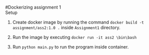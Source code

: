 #Dockerizing assignment 1   
Setup
1. Create docker image by running the command 
``` docker build -t assignment/ass2:1.0 . ``` 
inside ```Assignment1``` directory.

2. Run the image by executing
```docker run -it ass2 \bin\bash ```

3. Run ```python main.py``` to run the program inside container.
